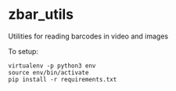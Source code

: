 # zbar_utils
Utilities for reading barcodes in video and images

To setup:

```
virtualenv -p python3 env
source env/bin/activate
pip install -r requirements.txt
```

